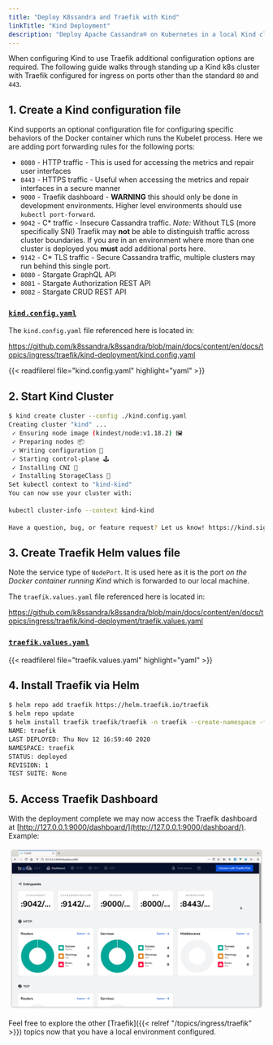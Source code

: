 ```yaml
---
title: "Deploy K8ssandra and Traefik with Kind"
linkTitle: "Kind Deployment"
description: "Deploy Apache Cassandra® on Kubernetes in a local Kind cluster with Traefik ingress installed and configured."
---
```


When configuring Kind to use Traefik additional configuration options are required. The following guide walks through standing up a Kind k8s cluster with Traefik configured for ingress on ports other than the standard `80` and `443`.

## 1. Create a Kind configuration file
Kind supports an optional configuration file for configuring specific behaviors of the Docker container which runs the Kubelet process. Here we are adding port forwarding rules for the following ports:

* `8080` - HTTP traffic - This is used for accessing the metrics and repair user
  interfaces
* `8443` - HTTPS traffic - Useful when accessing the metrics and repair
  interfaces in a secure manner
* `9000` - Traefik dashboard - **WARNING** this should only be done in
  development environments. Higher level environments should use `kubectl
  port-forward`.
* `9042` - C* traffic - Insecure Cassandra traffic. _Note:_ Without TLS (more
  specifically SNI) Traefik may **not** be able to distinguish traffic across
  cluster boundaries. If you are in an environment where more than one cluster
  is deployed you **must** add additional ports here.
* `9142` - C* TLS traffic - Secure Cassandra traffic, multiple clusters may run
  behind this single port.
* `8080` - Stargate GraphQL API
* `8081` - Stargate Authorization REST API
* `8082` - Stargate CRUD REST API
  
### [`kind.config.yaml`](kind.config.yaml)

The `kind.config.yaml` file referenced here is located in:

https://github.com/k8ssandra/k8ssandra/blob/main/docs/content/en/docs/topics/ingress/traefik/kind-deployment/kind.config.yaml

{{< readfilerel file="kind.config.yaml"  highlight="yaml" >}}

## 2. Start Kind Cluster

```bash
$ kind create cluster --config ./kind.config.yaml
Creating cluster "kind" ...
 ✓ Ensuring node image (kindest/node:v1.18.2) 🖼
 ✓ Preparing nodes 📦  
 ✓ Writing configuration 📜 
 ✓ Starting control-plane 🕹️ 
 ✓ Installing CNI 🔌 
 ✓ Installing StorageClass 💾 
Set kubectl context to "kind-kind"
You can now use your cluster with:

kubectl cluster-info --context kind-kind

Have a question, bug, or feature request? Let us know! https://kind.sigs.k8s.io/#community 🙂
```

## 3. Create Traefik Helm values file

Note the service type of `NodePort`. It is used here as it is the port _on the
Docker container running Kind_ which is forwarded to our local machine.

The `traefik.values.yaml` file referenced here is located in:

https://github.com/k8ssandra/k8ssandra/blob/main/docs/content/en/docs/topics/ingress/traefik/kind-deployment/traefik.values.yaml

### [`traefik.values.yaml`](traefik.values.yaml)
{{< readfilerel file="traefik.values.yaml"  highlight="yaml" >}}

## 4. Install Traefik via Helm

```bash
$ helm repo add traefik https://helm.traefik.io/traefik
$ helm repo update
$ helm install traefik traefik/traefik -n traefik --create-namespace -f traefik.values.yaml
NAME: traefik
LAST DEPLOYED: Thu Nov 12 16:59:40 2020
NAMESPACE: traefik
STATUS: deployed
REVISION: 1
TEST SUITE: None
```

## 5. Access Traefik Dashboard

With the deployment complete we may now access the Traefik dashboard at [http://127.0.0.1:9000/dashboard/](http://127.0.0.1:9000/dashboard/). Example:

![Traefik dashboard screenshot](traefik-dashboard.png)

Feel free to explore the other [Traefik]({{< relref "/topics/ingress/traefik" >}}) topics now that you have a local environment configured.

